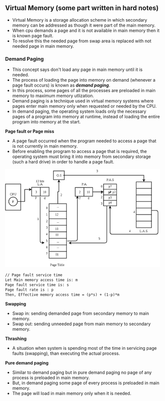 ## Virtual Memory (some part written in hard notes)
* Virtual Memory is a storage allocation scheme in which secondary memory can be addressed as though it were part of the main memory.
* When cpu demands a page and it is not available in main memory then it is known page fault.
* To resolve this the needed page from swap area is replaced with not needed page in main memory.

### Demand Paging
* This concept says don't load any page in main memory until it is needed.
* The process of loading the page into memory on demand (whenever a page fault occurs) is known as ***demand paging***.
* In this process, some pages of all the processes are preloaded in main memory to maximum memory utlization.
* Demand paging is a technique used in virtual memory systems where pages enter main memory only when requested or needed by the CPU.
* In demand paging, the operating system loads only the necessary pages of a program into memory at runtime, instead of loading the entire program into memory at the start.

**Page fault or Page miss**
* A page fault occurred when the program needed to access a page that is not currently in main memory.
* Before enabling the program to access a page that is required, the operating system must bring it into memory from secondary storage (such a hard drive) in order to handle a page fault.

<img src='img/page-fault-and-demang-paging.webp'>

```
// Page fault service time
Let Main memory access time is: m
Page fault service time is: s
Page fault rate is : p
Then, Effective memory access time = (p*s) + (1-p)*m
```

**Swapping**
* Swap in: sending demanded page from secondary memory to main memory.
* Swap out: sending unneeded page from main memory to secondary memory.


**Thrashing**
* A situation when system is spending most of the time in servicing page faults (swapping), than executing the actual process.

**Pure demand paging**
* Similar to demand paging but in pure demand paging no page of any process is preloaded in main memory.
* But, in demand paging some page of every process is preloaded in main memory.
* The page will load in main memory only when it is needed.






